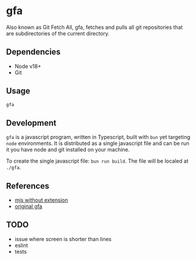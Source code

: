 # gfa

Also known as Git Fetch All, gfa, fetches and pulls all git repositories that are subdirectories of the current directory.

## Dependencies

- Node v18+
- Git

## Usage

```bash
gfa
```

## Development

`gfa` is a javascript program, written in Typescript, built with `bun` yet targeting `node` environments. It is distributed as a single javascript file and can be run it you have node and git installed on your machine.

To create the single javascript file: `bun run build`. The file will be localed at `./gfa`.

## References

- [mjs without extension](https://2ality.com/2022/07/nodejs-esm-shell-scripts.html#unix%3A-arbitrary-filename-extension-via-a-shell-prolog)
- [original gfa](https://gist.github.com/kwo/bbd251ab1d3392ad95dc889948177a78)

## TODO

- issue where screen is shorter than lines
- eslint
- tests
